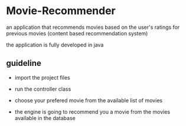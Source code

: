 # Movie-Recommender
an application that recommends movies based on the user's ratings for previous movies (content based recommendation system)


the application is fully developed in java 

## guideline

* import the project files 

* run the controller class

* choose your prefered movie from the available list of movies

* the engine is going to recommend you a movie from the movies available in the database 



